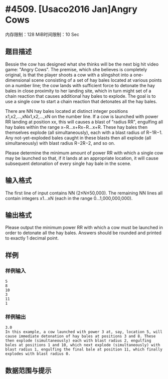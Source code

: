 # #4509. [Usaco2016 Jan]Angry Cows

内存限制：128 MiB时间限制：10 Sec

## 题目描述

Bessie the cow has designed what she thinks will be the next big hit video game: "Angry Cows". The premise, which she believes is completely original, is that the player shoots a cow with a slingshot into a one-dimensional scene consisting of a set of hay bales located at various points on a number line; the cow lands with sufficient force to detonate the hay bales in close proximity to her landing site, which in turn might set of a chain reaction that causes additional hay bales to explode. The goal is to use a single cow to start a chain reaction that detonates all the hay bales.

There are NN hay bales located at distinct integer positions x1,x2,&hellip;,xNx1,x2,&hellip;,xN on the number line. If a cow is launched with power RR landing at position xx, this will causes a blast of "radius RR", engulfing all hay bales within the range x&minus;R&hellip;x+Rx&minus;R&hellip;x+R. These hay bales then themselves explode (all simultaneously), each with a blast radius of R&minus;1R&minus;1. Any not-yet-exploded bales caught in these blasts then all explode (all simultaneously) with blast radius R&minus;2R&minus;2, and so on.

Please determine the minimum amount of power RR with which a single cow may be launched so that, if it lands at an appropriate location, it will cause subsequent detonation of every single hay bale in the scene.

## 输入格式

The first line of input contains NN (2&le;N&le;50,000). The remaining NN lines all contain integers x1&hellip;xN (each in the range 0&hellip;1,000,000,000).

## 输出格式

Please output the minimum power RR with which a cow must be launched in order to detonate all the hay bales. Answers should be rounded and printed to exactly 1 decimal point.

## 样例

### 样例输入

    
    5
    8
    10
    3
    11
    1
    

### 样例输出

    
    3.0
    In this example, a cow launched with power 3 at, say, location 5, will cause immediate detonation of hay bales at positions 3 and 8. These then explode (simultaneously) each with blast radius 2, engulfing bales at positions 1 and 10, which next explode (simultaneously) with blast radius 1, engulfing the final bale at position 11, which finally explodes with blast radius 0.
    

## 数据范围与提示
